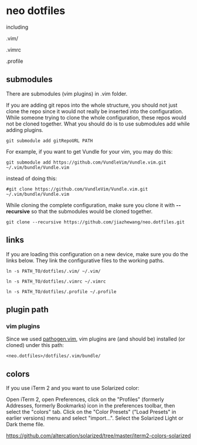 # neo dotfiles

including

.vim/

.vimrc

.profile

## submodules

There are submodules (vim plugins) in .vim folder.

If you are adding git repos into the whole structure, you should not just clone the repo since it would not really be inserted into the configuration. While someone trying to clone the whole configuration, these repos would not be cloned together. What you should do is to use submodules add while adding plugins.

```shell
git submodule add gitRepoURL PATH
```

For example, if you want to get Vundle for your vim, you may do this:

```shell
git submodule add https://github.com/VundleVim/Vundle.vim.git ~/.vim/bundle/Vundle.vim
```

instead of doing this:

```shell
#git clone https://github.com/VundleVim/Vundle.vim.git ~/.vim/bundle/Vundle.vim
```

While cloning the complete configuration, make sure you clone it with **--recursive** so that the submodules would be cloned together.

```shell
git clone --recursive https://github.com/jiazhewang/neo.dotfiles.git
```

## links

If you are loading this configuration on a new device, make sure you do the links below. They link the configurative files to the working paths.

```shell
ln -s PATH_TO/dotfiles/.vim/ ~/.vim/
```

```shell
ln -s PATH_TO/dotfiles/.vimrc ~/.vimrc
```

```shell
ln -s PATH_TO/dotfiles/.profile ~/.profile
```



## plugin path


### vim plugins

Since we used [pathogen.vim](https://github.com/tpope/vim-pathogen), vim plugins are (and should be) installed (or cloned) under this path:

```shell
<neo.dotfiles>/dotfiles/.vim/bundle/
```

## colors 

If you use iTerm 2 and you want to use Solarized color:

Open iTerm 2, open Preferences, click on the "Profiles" (formerly Addresses, formerly Bookmarks) icon in the preferences toolbar, then select the "colors" tab. Click on the "Color Presets" ("Load Presets" in earlier versions) menu and select "import...". Select the Solarized Light or Dark theme file.

https://github.com/altercation/solarized/tree/master/iterm2-colors-solarized
